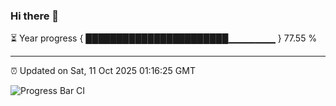 ### Hi there 👋

⏳ Year progress { ███████████████████████▁▁▁▁▁▁▁ } 77.55 %

---

⏰ Updated on Sat, 11 Oct 2025 01:16:25 GMT

![Progress Bar CI](https://github.com/JuvenileQ/Progress-Bar-CI/workflows/main/badge.svg)

